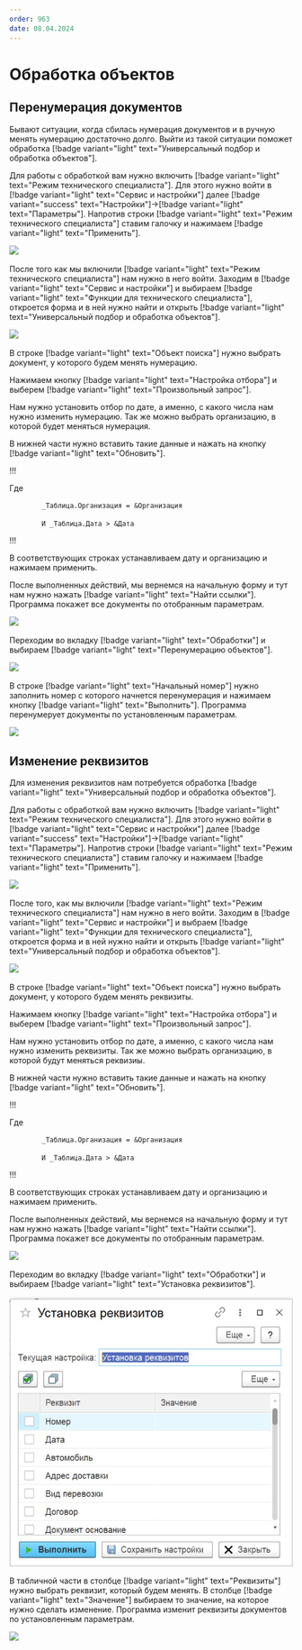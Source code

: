 ```yaml
---
order: 963
date: 08.04.2024
---
```

# Обработка объектов

## Перенумерация документов

Бывают ситуации, когда сбилась нумерация документов и в ручную менять нумерацию достаточно долго. Выйти из такой ситуации поможет обработка [!badge variant="light" text="Универсальный подбор и обработка объектов"].

Для работы с обработкой вам нужно включить [!badge variant="light" text="Режим технического специалиста"]. Для этого нужно войти в [!badge variant="light" text="Сервис и настройки"] далее [!badge variant="success" text="Настройки"]->[!badge variant="light" text="Параметры"]. Напротив строки  [!badge variant="light" text="Режим технического специалиста"] ставим галочку и нажимаем [!badge variant="light" text="Применить"].

![](\images\изменения\обработка.gif)

После того как мы включили [!badge variant="light" text="Режим технического специалиста"] нам нужно в него войти. Заходим  в [!badge variant="light" text="Сервис и настройки"] и выбираем [!badge variant="light" text="Функции для технического специалиста"], откроется форма и в ней нужно найти и открыть [!badge variant="light" text="Универсальный подбор и обработка объектов"].

![](\images\изменения\обработка1.gif)

В строке [!badge variant="light" text="Объект поиска"] нужно выбрать документ, у которого будем менять нумерацию.

Нажимаем кнопку [!badge variant="light" text="Настройка отбора"] и выберем [!badge variant="light" text="Произвольный запрос"]. 

Нам нужно установить отбор по дате, а именно, с какого числа нам нужно изменить нумерацию. Так же можно выбрать организацию, в которой будет меняться нумерация. 

В нижней части нужно вставить такие данные и нажать на кнопку [!badge variant="light" text="Обновить"].

!!!

Где  

          	_Таблица.Организация = &Организация

	        И _Таблица.Дата > &Дата
            
!!!            

В соответствующих строках устанавливаем дату и организацию и нажимаем применить.

После выполненных действий, мы вернемся на начальную форму и тут нам нужно нажать [!badge variant="light" text="Найти ссылки"]. Программа покажет все документы по отобранным параметрам.

![](\images\изменения\обработка3.gif)

Переходим во вкладку [!badge variant="light" text="Обработки"] и выбираем [!badge variant="light" text="Перенумерацию объектов"].

![](\images\изменения\обработка3.jpg)

В строке [!badge variant="light" text="Начальный номер"] нужно заполнить номер с которого начнется перенумерация и нажимаем кнопку [!badge variant="light" text="Выполнить"]. Программа перенумерует документы по установленным параметрам.

![](\images\изменения\обработка4.gif)

## Изменение реквизитов

Для изменения реквизитов нам потребуется обработка [!badge variant="light" text="Универсальный подбор и обработка объектов"].

Для работы с обработкой вам нужно включить [!badge variant="light" text="Режим технического специалиста"]. Для этого нужно войти в [!badge variant="light" text="Сервис и настройки"] далее [!badge variant="success" text="Настройки"]->[!badge variant="light" text="Параметры"]. Напротив строки  [!badge variant="light" text="Режим технического специалиста"] ставим галочку и нажимаем [!badge variant="light" text="Применить"].

![](\images\изменения\обработка.gif)

После того, как мы включили [!badge variant="light" text="Режим технического специалиста"] нам нужно в него войти. Заходим  в [!badge variant="light" text="Сервис и настройки"] и выбраем [!badge variant="light" text="Функции для технического специалиста"], откроется форма и в ней нужно найти и открыть [!badge variant="light" text="Универсальный подбор и обработка объектов"].

![](\images\изменения\обработка1.gif)

В строке [!badge variant="light" text="Объект поиска"] нужно выбрать документ, у которого будем менять реквизиты.

Нажимаем кнопку [!badge variant="light" text="Настройка отбора"] и выберем [!badge variant="light" text="Произвольный запрос"]. 

Нам нужно установить отбор по дате, а именно, с какого числа нам нужно изменить реквизиты. Так же можно выбрать организацию, в которой будут меняться реквизиы. 

В нижней части нужно вставить такие данные и нажать на кнопку [!badge variant="light" text="Обновить"].

!!!

Где  

          	_Таблица.Организация = &Организация

	        И _Таблица.Дата > &Дата
            
!!!            

В соответствующих строках устанавливаем дату и организацию и нажимаем применить.

После выполненных действий, мы вернемся на начальную форму и тут нам нужно нажать [!badge variant="light" text="Найти ссылки"]. Программа покажет все документы по отобранным параметрам.

![](\images\изменения\обработка3.gif)

Переходим во вкладку [!badge variant="light" text="Обработки"] и выбираем [!badge variant="light" text="Установка реквизитов"].

![](\images\изменения\обработка1.jpg)

В табличной части в столбце [!badge variant="light" text="Реквизиты"] нужно выбрать реквизит, который будем менять. В столбце [!badge variant="light" text="Значение"] выбираем то значение, на которое нужно сделать изменение. Программа изменит реквизиты документов по установленным параметрам.

![](\images\изменения\обработка5.gif)

